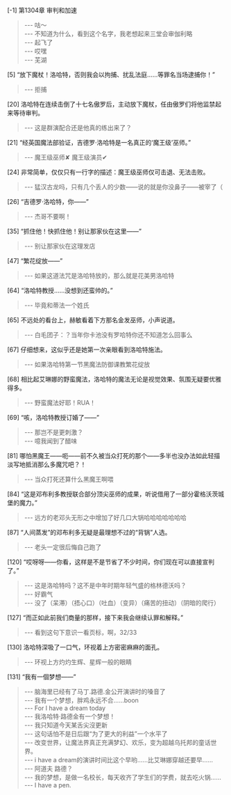 
[-1] 第1304章 审判和加速
>--- 咕～<br>
>--- 不知道为什么，看到这个名字，我老想起来三堂会审伽利略<br>
>--- 起飞了<br>
>--- 哎嘿<br>
>--- 芜湖<br>

[5] “放下魔杖！洛哈特，否则我会以拘捕、扰乱法庭……等罪名当场逮捕你！”
>--- 拒捕<br>

[20] 洛哈特在连续击倒了十七名傲罗后，主动放下魔杖，任由傲罗们将他监禁起来等待审判。
>--- 这是群演配合还是他真的练出来了？<br>

[21] “经英国魔法部验证，吉德罗·洛哈特是一名真正的‘魔王级’巫师。”
>--- 魔王级巫师✘
魔王级演员✔<br>

[24] 非常简单，仅仅只有一行字的描述：魔王级巫师仅可击退、无法击败。
>--- 猛汉古龙吗，只有几个丢人的少数——说的就是你没鼻子——被宰了（<br>

[26] “吉德罗·洛哈特，你——”
>--- 杰哥不要啊！<br>

[35] “抓住他！快抓住他！别让那家伙在这里——”
>--- 别让那家伙在这理发店<br>

[47] “繁花绽放——”
>--- 如果这道法咒是洛哈特放的，那么就是花美男洛哈特<br>

[64] “洛哈特教授……没想到还蛮帅的。”
>--- 毕竟和蒂法一个姓氏<br>

[65] 不远处的看台上，赫敏看着下方那名金发巫师，小声说道。
>--- 白毛团子：？当年你卡池没有罗哈特你还不知道怎么回事么<br>

[67] 仔细想来，这似乎还是她第一次亲眼看到洛哈特施法。
>--- 如果洛哈特第一节黑魔法防御课教繁花绽放<br>

[68] 相比起艾琳娜的野蛮魔法，洛哈特的魔法无论是视觉效果、氛围无疑要优雅得多。
>--- 野蛮魔法好耶！RUA！<br>

[69] “咳，洛哈特教授订婚了——”
>--- 那岂不是更刺激？<br>
>--- 噫我闻到了醋味<br>

[81] 哪怕黑魔王——呃——前不久被当众打死的那个——多半也没办法如此轻描淡写地抵消那么多魔咒吧？！
>--- 当众打死还算什么黑魔王啊喂<br>

[84] “这是邓布利多教授联合部分顶尖巫师的成果，听说借用了一部分霍格沃茨城堡的魔力。”
>--- 远方的老邓头无形之中增加了好几口大锅哈哈哈哈哈哈哈<br>

[87] “人间蒸发”的邓布利多无疑是最理想不过的“背锅”人选。
>--- 老头一定很后悔自己跑了<br>

[120] “哎呀呀——你看，这样是不是节省了不少时间，你们现在可以直接宣判了。”
>--- 这是洛哈特吗？这不是中年时期年轻气盛的格林德沃吗？<br>
>--- 好霸气<br>
>--- 没了（呆滞）（捂心口）（吐血）（变异）（痛苦的扭动）（阴暗的爬行）<br>

[127] “而正如此前我们商量的那样，接下来我会继续认罪和解释。”
>--- 看到这句下意识一看页标，啊，32/33<br>

[130] 洛哈特深吸了一口气，环视着上方密密麻麻的面孔。
>--- 环视上方灼灼生辉、星辉一般的眼睛<br>

[131] “我有一個梦想——”
>--- 脑海里已经有了马丁.路德.金公开演讲时的嗓音了<br>
>--- 我有一个梦想，胖鸡永远不合……boon<br>
>--- For I have a dream today<br>
>--- 我洛哈特·路德金有一个梦想！<br>
>--- 我只知道今天某舌尖沒更新<br>
>--- 这句话怕不是日后跟“为了更大的利益”一个水平了<br>
>--- 改变世界，让魔法界真正充满梦幻、欢乐，变为超越乌托邦的童话世界。<br>
>--- i have a dream的演讲时间比这个早哟……比艾琳娜穿越还要早……<br>
>--- 阿道夫 路德？<br>
>--- 我的梦想，是做一名校长，每天收齐了学生们的学费，就去吃火锅……<br>
>--- I have a pen.<br>
